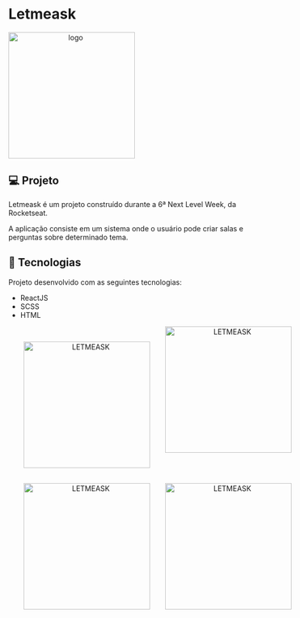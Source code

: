 # Letmeask

<div align="center" style="display: flex; flex-direction: row">
  <img alt="logo" title="letmeask" src=".git/logo.svg" width="250px"/>
</div>

## 💻 Projeto

Letmeask é um projeto construído durante a 6ª Next Level Week, da Rocketseat.

A aplicação consiste em um sistema onde o usuário pode criar salas e perguntas sobre determinado tema.

## 🚀 Tecnologias

Projeto desenvolvido com as seguintes tecnologias:

<ul>
  <li>ReactJS</li>
  <li>SCSS</li>
  <li>HTML</li>
</ul>

<div align="center" style="display: flex; flex-direction: row">
  <img alt="LETMEASK" src=".git/letmeask_1.png" width="250px" style="margin: 30px 30px"/>
  <img alt="LETMEASK" src=".git/letmeask_2.png" width="250px">
</div>
<div align="center" style="display: flex; flex-direction: row">
  <img alt="LETMEASK" src=".git/letmeask_3.png" width="250px" style="margin: 0 30px"/>
  <img alt="LETMEASK" src=".git/letmeask_4.png" width="250px">
</div>
